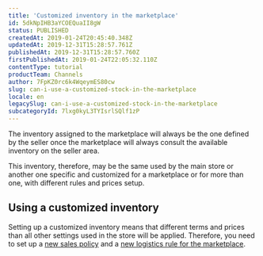 ```yaml
---
title: 'Customized inventory in the marketplace'
id: 5dkNpIHB3aYCOEQuaII8gW
status: PUBLISHED
createdAt: 2019-01-24T20:45:40.348Z
updatedAt: 2019-12-31T15:28:57.761Z
publishedAt: 2019-12-31T15:28:57.760Z
firstPublishedAt: 2019-01-24T22:05:32.110Z
contentType: tutorial
productTeam: Channels
author: 7FpKZ0rc6k4WqeymES80cw
slug: can-i-use-a-customized-stock-in-the-marketplace
locale: en
legacySlug: can-i-use-a-customized-stock-in-the-marketplace
subcategoryId: 7lxg0kyL3TYIsrlSQlf1zP
---
```


The inventory assigned to the marketplace will always be the one defined by the seller once the marketplace will always consult the available inventory on the seller area.

This inventory, therefore, may be the same used by the main store or another one specific and customized for a marketplace or for more than one, with different rules and prices setup. 

## Using a customized inventory

Setting up a customized inventory means that different terms and prices than all other settings used in the store will be applied. Therefore, you need to set up a [new sales policy](https://help.vtex.com/en/tutorial/configuring-a-marketplace-sales-policy/) and a [new logistics rule for the marketplace](https://help.vtex.com/en/tutorial/configuring-logistics-for-a-marketplace/).
